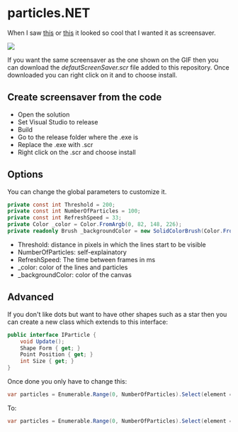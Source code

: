 # particles.NET

When I saw [this](https://marcbruederlin.github.io/particles.js/) or [this](http://vincentgarreau.com/particles.js/) it looked so cool that I wanted it as screensaver. 

<img src="https://media.giphy.com/media/xT0xenwzp5JdB6Obss/giphy.gif">

If you want the same screensaver as the one shown on the GIF then you can download the *defautScreenSaver.scr* file added to this repository. Once downloaded you can right click on it and to choose install.

## Create screensaver from the code

- Open the solution
- Set Visual Studio to release
- Build
- Go to the release folder where the .exe is
- Replace the .exe with .scr 
- Right click on the .scr and choose install

## Options

You can change the global parameters to customize it.

```C#
private const int Threshold = 200;
private const int NumberOfParticles = 100;
private const int RefreshSpeed = 33;
private Color _color = Color.FromArgb(0, 82, 148, 226);
private readonly Brush _backgroundColor = new SolidColorBrush(Color.FromRgb(48, 54, 66));
```

- Threshold: distance in pixels in which the lines start to be visible
- NumberOfParticles: self-explainatory
- RefreshSpeed: The time between frames in ms
- _color: color of the lines and particles
- _backgroundColor: color of the canvas


## Advanced 

If you don't like dots but want to have other shapes such as a star then you can create a new class which extends to this interface:

```C#
public interface IParticle {
    void Update();
    Shape Form { get; }
    Point Position { get; }
    int Size { get; }
}
```

Once done you only have to change this:

```C#
var particles = Enumerable.Range(0, NumberOfParticles).Select(element => new Particle(random, _color)).ToList();
```

To:

```C#
var particles = Enumerable.Range(0, NumberOfParticles).Select(element => new YOURCUSTOMCLASS(...)).ToList();
```
